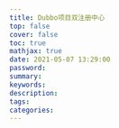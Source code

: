 ```yaml
---
title: Dubbo项目双注册中心
top: false
cover: false
toc: true
mathjax: true
date: 2021-05-07 13:29:00
password:
summary:
keywords:
description:
tags:
categories:
---
```

